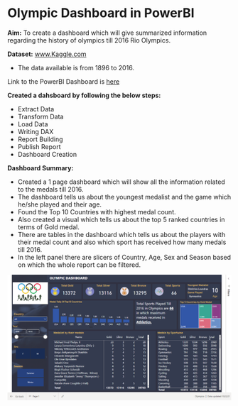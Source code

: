 # Olympic Dashboard in PowerBI

**Aim:**
To create a dashboard which will give summarized information regarding the history of olympics till 2016 Rio Olympics.

**Dataset:** www.Kaggle.com
* The data available is from 1896 to 2016.

Link to the PowerBI Dashboard is [here](https://app.powerbi.com/view?r=eyJrIjoiMDk0Yzk1ZDItMGIxYi00YmNlLTljZDAtNDBiNmI5OTc0ZmU3IiwidCI6ImVjZDkyNTVhLTQyZDUtNDEwYy04NTc0LTVjMjZkOTNkZmNhOSJ9) 

**Created a dahsboard by following the below steps:**
* Extract Data
* Transform Data
* Load Data
* Writing DAX
* Report Building
* Publish Report
* Dashboard Creation

**Dashboard Summary:**
* Created a 1 page dashboard which will show all the information related to the medals till 2016.
* The dashboard tells us about the youngest medalist and the game which he/she played and their age.
* Found the Top 10 Countries with highest medal count.
* Also created a visual which tells us about the top 5 ranked countries in terms of Gold medal.
* There are tables in the dashboard which tells us about the players with their medal count and also which sport has received how many medals till 2016.
* In the left panel there are slicers of Country, Age, Sex and Season based on which the whole report can be filtered.

![](https://github.com/Soumik-Chandra/Portfolio_Website/blob/main/Olympic%20Dashboard/image_2021-10-02_140904.png)
